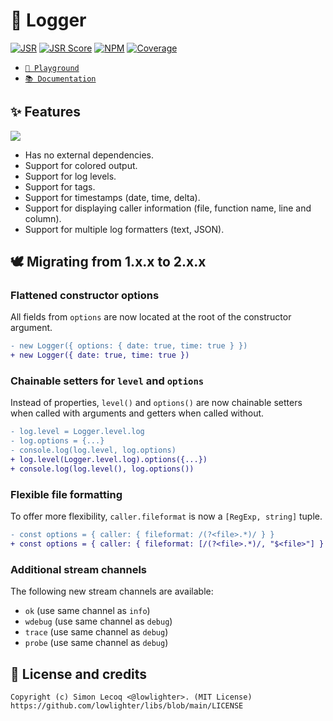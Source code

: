# 📰 Logger

[![JSR](https://jsr.io/badges/@libs/logger)](https://jsr.io/@libs/logger) [![JSR Score](https://jsr.io/badges/@libs/logger/score)](https://jsr.io/@libs/logger)
[![NPM](https://img.shields.io/npm/v/@lowlighter%2Flogger?logo=npm&labelColor=cb0000&color=183e4e)](https://www.npmjs.com/package/@lowlighter/logger) [![Coverage](https://libs-coverage.lecoq.io/logger/badge.svg)](https://libs-coverage.lecoq.io/logger)

- [`🦕 Playground`](https://dash.deno.com/playground/libs-logger)
- [`📚 Documentation`](https://jsr.io/@libs/logger/doc)

## ✨ Features

![](https://raw.githubusercontent.com/lowlighter/libs/main/logger/example.png)

- Has no external dependencies.
- Support for colored output.
- Support for log levels.
- Support for tags.
- Support for timestamps (date, time, delta).
- Support for displaying caller information (file, function name, line and column).
- Support for multiple log formatters (text, JSON).

## 🕊️ Migrating from 1.x.x to 2.x.x

### Flattened constructor options

All fields from `options` are now located at the root of the constructor argument.

```diff
- new Logger({ options: { date: true, time: true } })
+ new Logger({ date: true, time: true })
```

### Chainable setters for `level` and `options`

Instead of properties, `level()` and `options()` are now chainable setters when called with arguments and getters when called without.

```diff
- log.level = Logger.level.log
- log.options = {...}
- console.log(log.level, log.options)
+ log.level(Logger.level.log).options({...})
+ console.log(log.level(), log.options())
```

### Flexible file formatting

To offer more flexibility, `caller.fileformat` is now a `[RegExp, string]` tuple.

```diff
- const options = { caller: { fileformat: /(?<file>.*)/ } }
+ const options = { caller: { fileformat: [/(?<file>.*)/, "$<file>"] } }
```

### Additional stream channels

The following new stream channels are available:

- `ok` (use same channel as `info`)
- `wdebug` (use same channel as `debug`)
- `trace` (use same channel as `debug`)
- `probe` (use same channel as `debug`)

## 📜 License and credits

```plaintext
Copyright (c) Simon Lecoq <@lowlighter>. (MIT License)
https://github.com/lowlighter/libs/blob/main/LICENSE
```
